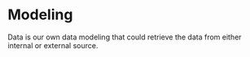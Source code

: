 # Modeling

Data is our own data modeling that could retrieve the data from either internal or external source.
